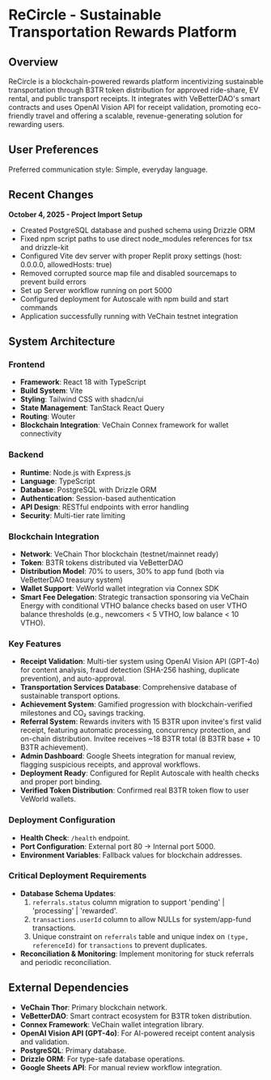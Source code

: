 # ReCircle - Sustainable Transportation Rewards Platform

## Overview

ReCircle is a blockchain-powered rewards platform incentivizing sustainable transportation through B3TR token distribution for approved ride-share, EV rental, and public transport receipts. It integrates with VeBetterDAO's smart contracts and uses OpenAI Vision API for receipt validation, promoting eco-friendly travel and offering a scalable, revenue-generating solution for rewarding users.

## User Preferences

Preferred communication style: Simple, everyday language.

## Recent Changes

**October 4, 2025 - Project Import Setup**
- Created PostgreSQL database and pushed schema using Drizzle ORM
- Fixed npm script paths to use direct node_modules references for tsx and drizzle-kit
- Configured Vite dev server with proper Replit proxy settings (host: 0.0.0.0, allowedHosts: true)
- Removed corrupted source map file and disabled sourcemaps to prevent build errors
- Set up Server workflow running on port 5000
- Configured deployment for Autoscale with npm build and start commands
- Application successfully running with VeChain testnet integration

## System Architecture

### Frontend
- **Framework**: React 18 with TypeScript
- **Build System**: Vite
- **Styling**: Tailwind CSS with shadcn/ui
- **State Management**: TanStack React Query
- **Routing**: Wouter
- **Blockchain Integration**: VeChain Connex framework for wallet connectivity

### Backend
- **Runtime**: Node.js with Express.js
- **Language**: TypeScript
- **Database**: PostgreSQL with Drizzle ORM
- **Authentication**: Session-based authentication
- **API Design**: RESTful endpoints with error handling
- **Security**: Multi-tier rate limiting

### Blockchain Integration
- **Network**: VeChain Thor blockchain (testnet/mainnet ready)
- **Token**: B3TR tokens distributed via VeBetterDAO
- **Distribution Model**: 70% to users, 30% to app fund (both via VeBetterDAO treasury system)
- **Wallet Support**: VeWorld wallet integration via Connex SDK
- **Smart Fee Delegation**: Strategic transaction sponsoring via VeChain Energy with conditional VTHO balance checks based on user VTHO balance thresholds (e.g., newcomers < 5 VTHO, low balance < 10 VTHO).

### Key Features
- **Receipt Validation**: Multi-tier system using OpenAI Vision API (GPT-4o) for content analysis, fraud detection (SHA-256 hashing, duplicate prevention), and auto-approval.
- **Transportation Services Database**: Comprehensive database of sustainable transport options.
- **Achievement System**: Gamified progression with blockchain-verified milestones and CO₂ savings tracking.
- **Referral System**: Rewards inviters with 15 B3TR upon invitee's first valid receipt, featuring automatic processing, concurrency protection, and on-chain distribution. Invitee receives ~18 B3TR total (8 B3TR base + 10 B3TR achievement).
- **Admin Dashboard**: Google Sheets integration for manual review, flagging suspicious receipts, and approval workflows.
- **Deployment Ready**: Configured for Replit Autoscale with health checks and proper port binding.
- **Verified Token Distribution**: Confirmed real B3TR token flow to user VeWorld wallets.

### Deployment Configuration
- **Health Check**: `/health` endpoint.
- **Port Configuration**: External port 80 → Internal port 5000.
- **Environment Variables**: Fallback values for blockchain addresses.

### Critical Deployment Requirements
- **Database Schema Updates**:
    1. `referrals.status` column migration to support 'pending' | 'processing' | 'rewarded'.
    2. `transactions.userId` column to allow NULLs for system/app-fund transactions.
    3. Unique constraint on `referrals` table and unique index on `(type, referenceId)` for `transactions` to prevent duplicates.
- **Reconciliation & Monitoring**: Implement monitoring for stuck referrals and periodic reconciliation.

## External Dependencies

- **VeChain Thor**: Primary blockchain network.
- **VeBetterDAO**: Smart contract ecosystem for B3TR token distribution.
- **Connex Framework**: VeChain wallet integration library.
- **OpenAI Vision API (GPT-4o)**: For AI-powered receipt content analysis and validation.
- **PostgreSQL**: Primary database.
- **Drizzle ORM**: For type-safe database operations.
- **Google Sheets API**: For manual review workflow integration.